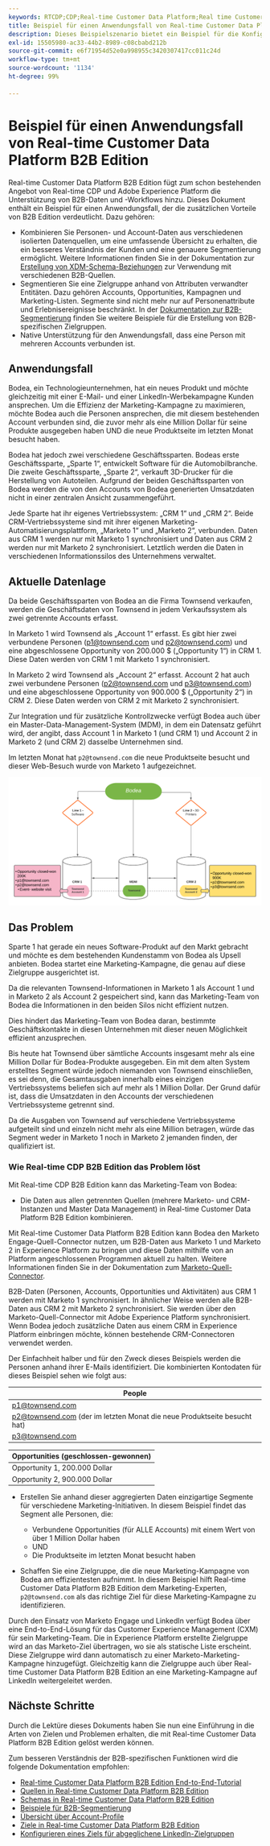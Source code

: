 ```yaml
---
keywords: RTCDP;CDP;Real-time Customer Data Platform;Real time Customer Data Platform;Echtzeit-Kundendatenplattform;Real-time CDP;cdp;rtcdp
title: Beispiel für einen Anwendungsfall von Real-time Customer Data Platform B2B Edition
description: Dieses Beispielszenario bietet ein Beispiel für die Konfiguration Ihrer Implementierung von Real-time Customer Data Platform B2B Edition.
exl-id: 15505980-ac33-44b2-8989-c08cbabd212b
source-git-commit: e6f71954d52e0a998955c3420307417cc011c24d
workflow-type: tm+mt
source-wordcount: '1134'
ht-degree: 99%

---
```


# Beispiel für einen Anwendungsfall von Real-time Customer Data Platform B2B Edition

Real-time Customer Data Platform B2B Edition fügt zum schon bestehenden Angebot von Real-time CDP und Adobe Experience Platform die Unterstützung von B2B-Daten und -Workflows hinzu. Dieses Dokument enthält ein Beispiel für einen Anwendungsfall, der die zusätzlichen Vorteile von B2B Edition verdeutlicht. Dazu gehören:

- Kombinieren Sie Personen- und Account-Daten aus verschiedenen isolierten Datenquellen, um eine umfassende Übersicht zu erhalten, die ein besseres Verständnis der Kunden und eine genauere Segmentierung ermöglicht. Weitere Informationen finden Sie in der Dokumentation zur [Erstellung von XDM-Schema-Beziehungen](./schemas/b2b.md) zur Verwendung mit verschiedenen B2B-Quellen.
- Segmentieren Sie eine Zielgruppe anhand von Attributen verwandter Entitäten. Dazu gehören Accounts, Opportunities, Kampagnen und Marketing-Listen. Segmente sind nicht mehr nur auf Personenattribute und Erlebnisereignisse beschränkt. In der [Dokumentation zur B2B-Segmentierung](./segmentation/b2b.md) finden Sie weitere Beispiele für die Erstellung von B2B-spezifischen Zielgruppen.
- Native Unterstützung für den Anwendungsfall, dass eine Person mit mehreren Accounts verbunden ist.

## Anwendungsfall

Bodea, ein Technologieunternehmen, hat ein neues Produkt und möchte gleichzeitig mit einer E-Mail- und einer LinkedIn-Werbekampagne Kunden ansprechen. Um die Effizienz der Marketing-Kampagne zu maximieren, möchte Bodea auch die Personen ansprechen, die mit diesem bestehenden Account verbunden sind, die zuvor mehr als eine Million Dollar für seine Produkte ausgegeben haben UND die neue Produktseite im letzten Monat besucht haben.

Bodea hat jedoch zwei verschiedene Geschäftssparten. Bodeas erste Geschäftssparte, „Sparte 1“, entwickelt Software für die Automobilbranche. Die zweite Geschäftssparte, „Sparte 2“, verkauft 3D-Drucker für die Herstellung von Autoteilen. Aufgrund der beiden Geschäftssparten von Bodea werden die von den Accounts von Bodea generierten Umsatzdaten nicht in einer zentralen Ansicht zusammengeführt.

Jede Sparte hat ihr eigenes Vertriebssystem: „CRM 1“ und „CRM 2“. Beide CRM-Vertriebssysteme sind mit ihrer eigenen Marketing-Automatisierungsplattform, „Marketo 1“ und „Marketo 2“, verbunden. Daten aus CRM 1 werden nur mit Marketo 1 synchronisiert und Daten aus CRM 2 werden nur mit Marketo 2 synchronisiert. Letztlich werden die Daten in verschiedenen Informationssilos des Unternehmens verwaltet.

## Aktuelle Datenlage

Da beide Geschäftssparten von Bodea an die Firma Townsend verkaufen, werden die Geschäftsdaten von Townsend in jedem Verkaufssystem als zwei getrennte Accounts erfasst.

In Marketo 1 wird Townsend als „Account 1“ erfasst. Es gibt hier zwei verbundene Personen (p1@townsend.com und p2@townsend.com) und eine abgeschlossene Opportunity von 200.000 $ („Opportunity 1“) in CRM 1. Diese Daten werden von CRM 1 mit Marketo 1 synchronisiert.

In Marketo 2 wird Townsend als „Account 2“ erfasst. Account 2 hat auch zwei verbundene Personen (p2@townsend.com und p3@townsend.com) und eine abgeschlossene Opportunity von 900.000 $ („Opportunity 2“) in CRM 2. Diese Daten werden von CRM 2 mit Marketo 2 synchronisiert.

Zur Integration und für zusätzliche Kontrollzwecke verfügt Bodea auch über ein Master-Data-Management-System (MDM), in dem ein Datensatz geführt wird, der angibt, dass Account 1 in Marketo 1 (und CRM 1) und Account 2 in Marketo 2 (und CRM 2) dasselbe Unternehmen sind.

Im letzten Monat hat `p2@townsend.com` die neue Produktseite besucht und dieser Web-Besuch wurde von Marketo 1 aufgezeichnet.

![Account-Informationsdiagramm](./assets/account-info.png)

## Das Problem

Sparte 1 hat gerade ein neues Software-Produkt auf den Markt gebracht und möchte es dem bestehenden Kundenstamm von Bodea als Upsell anbieten. Bodea startet eine Marketing-Kampagne, die genau auf diese Zielgruppe ausgerichtet ist.

Da die relevanten Townsend-Informationen in Marketo 1 als Account 1 und in Marketo 2 als Account 2 gespeichert sind, kann das Marketing-Team von Bodea die Informationen in den beiden Silos nicht effizient nutzen.

Dies hindert das Marketing-Team von Bodea daran, bestimmte Geschäftskontakte in diesen Unternehmen mit dieser neuen Möglichkeit effizient anzusprechen.

Bis heute hat Townsend über sämtliche Accounts insgesamt mehr als eine Million Dollar für Bodea-Produkte ausgegeben. Ein mit dem alten System erstelltes Segment würde jedoch niemanden von Townsend einschließen, es sei denn, die Gesamtausgaben innerhalb eines einzigen Vertriebssystems beliefen sich auf mehr als 1 Million Dollar. Der Grund dafür ist, dass die Umsatzdaten in den Accounts der verschiedenen Vertriebssysteme getrennt sind.

Da die Ausgaben von Townsend auf verschiedene Vertriebssysteme aufgeteilt sind und einzeln nicht mehr als eine Million betragen, würde das Segment weder in Marketo 1 noch in Marketo 2 jemanden finden, der qualifiziert ist.

### Wie Real-time CDP B2B Edition das Problem löst

Mit Real-time CDP B2B Edition kann das Marketing-Team von Bodea:

- Die Daten aus allen getrennten Quellen (mehrere Marketo- und CRM-Instanzen und Master Data Management) in Real-time Customer Data Platform B2B Edition kombinieren.

Mit Real-time Customer Data Platform B2B Edition kann Bodea den Marketo Engage-Quell-Connector nutzen, um B2B-Daten aus Marketo 1 und Marketo 2 in Experience Platform zu bringen und diese Daten mithilfe von an Platform angeschlossenen Programmen aktuell zu halten. Weitere Informationen finden Sie in der Dokumentation zum [Marketo-Quell-Connector](../sources/connectors/adobe-applications/marketo/marketo.md).

B2B-Daten (Personen, Accounts, Opportunities und Aktivitäten) aus CRM 1 werden mit Marketo 1 synchronisiert. In ähnlicher Weise werden alle B2B-Daten aus CRM 2 mit Marketo 2 synchronisiert. Sie werden über den Marketo-Quell-Connector mit Adobe Experience Platform synchronisiert. Wenn Bodea jedoch zusätzliche Daten aus einem CRM in Experience Platform einbringen möchte, können bestehende CRM-Connectoren verwendet werden.

Der Einfachheit halber und für den Zweck dieses Beispiels werden die Personen anhand ihrer E-Mails identifiziert. Die kombinierten Kontodaten für dieses Beispiel sehen wie folgt aus:

| People |
|---|
| p1@townsend.com |
| p2@townsend.com (der im letzten Monat die neue Produktseite besucht hat) |
| p3@townsend.com |

| Opportunities (geschlossen-gewonnen) |
|---|
| Opportunity 1, 200.000 Dollar |
| Opportunity 2, 900.000 Dollar |

- Erstellen Sie anhand dieser aggregierten Daten einzigartige Segmente für verschiedene Marketing-Initiativen. In diesem Beispiel findet das Segment alle Personen, die:

   - Verbundene Opportunities (für ALLE Accounts) mit einem Wert von über 1 Million Dollar haben
   - UND
   - Die Produktseite im letzten Monat besucht haben

- Schaffen Sie eine Zielgruppe, die die neue Marketing-Kampagne von Bodea am effizientesten aufnimmt. In diesem Beispiel hilft Real-time Customer Data Platform B2B Edition dem Marketing-Experten, `p2@townsend.com` als das richtige Ziel für diese Marketing-Kampagne zu identifizieren.

Durch den Einsatz von Marketo Engage und LinkedIn verfügt Bodea über eine End-to-End-Lösung für das Customer Experience Management (CXM) für sein Marketing-Team. Die in Experience Platform erstellte Zielgruppe wird an das Marketo-Ziel übertragen, wo sie als statische Liste erscheint. Diese Zielgruppe wird dann automatisch zu einer Marketo-Marketing-Kampagne hinzugefügt. Gleichzeitig kann die Zielgruppe auch über Real-time Customer Data Platform B2B Edition an eine Marketing-Kampagne auf LinkedIn weitergeleitet werden.

## Nächste Schritte

Durch die Lektüre dieses Dokuments haben Sie nun eine Einführung in die Arten von Zielen und Problemen erhalten, die mit Real-time Customer Data Platform B2B Edition gelöst werden können.

Zum besseren Verständnis der B2B-spezifischen Funktionen wird die folgende Dokumentation empfohlen:

- [Real-time Customer Data Platform B2B Edition End-to-End-Tutorial](./b2b-tutorial.md)
- [Quellen in Real-time Customer Data Platform B2B Edition](./sources/b2b.md)
- [Schemas in Real-time Customer Data Platform B2B Edition](./schemas/b2b.md)
- [Beispiele für B2B-Segmentierung](./segmentation/b2b.md)
- [Übersicht über Account-Profile](./accounts/account-profile-overview.md)
- [Ziele in Real-time Customer Data Platform B2B Edition](./destinations/b2b.md)
- [Konfigurieren eines Ziels für abgeglichene LinkedIn-Zielgruppen](../destinations/catalog/social/linkedin.md)
